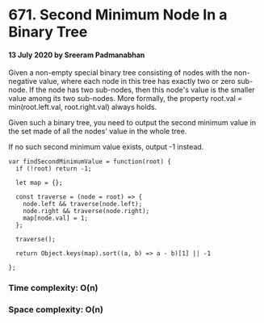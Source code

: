 # 671. Second Minimum Node In a Binary Tree

#### 13 July 2020 by Sreeram Padmanabhan

Given a non-empty special binary tree consisting of nodes with the non-negative value, where each node in this tree has exactly two or zero sub-node. If the node has two sub-nodes, then this node's value is the smaller value among its two sub-nodes. More formally, the property root.val = min(root.left.val, root.right.val) always holds.

Given such a binary tree, you need to output the second minimum value in the set made of all the nodes' value in the whole tree.

If no such second minimum value exists, output -1 instead.

    var findSecondMinimumValue = function(root) {
      if (!root) return -1;

      let map = {};

      const traverse = (node = root) => {
        node.left && traverse(node.left);
        node.right && traverse(node.right);
        map[node.val] = 1;
      };

      traverse();

      return Object.keys(map).sort((a, b) => a - b)[1] || -1

    };

### Time complexity: O(n)
### Space complexity: O(n)
